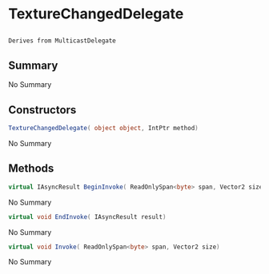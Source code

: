 # TextureChangedDelegate

## 
```c#
Derives from MulticastDelegate
```

## Summary

No Summary
## Constructors

```c#
TextureChangedDelegate( object object, IntPtr method) 
```
No Summary
## Methods

```c#
virtual IAsyncResult BeginInvoke( ReadOnlySpan<byte> span, Vector2 size, AsyncCallback callback, object object) 
```
No Summary
```c#
virtual void EndInvoke( IAsyncResult result) 
```
No Summary
```c#
virtual void Invoke( ReadOnlySpan<byte> span, Vector2 size) 
```
No Summary
